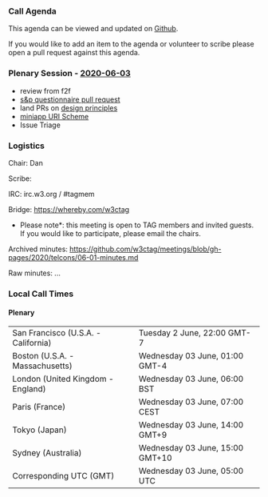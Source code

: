 ### Call Agenda

This agenda can be viewed and updated on [Github](https://github.com/w3ctag/meetings/blob/gh-pages/2020/telcons/06-01-agenda.md).

If you would like to add an item to the agenda or volunteer to scribe please open a pull request against this agenda.

### Plenary Session - [2020-06-03](https://www.timeanddate.com/worldclock/converter.html?iso=20200603T050000&p1=224&p2=43&p3=136&p4=195&p5=248&p6=240)

* review from f2f
* [s&p questionnaire pull request](https://github.com/w3ctag/security-questionnaire/pull/81)
* land PRs on [design principles](https://github.com/w3ctag/design-principles/pulls)
* [miniapp URI Scheme](https://github.com/w3ctag/design-reviews/issues/478)
* Issue Triage

### Logistics

Chair: Dan

Scribe:

IRC: irc.w3.org / #tagmem

Bridge: https://whereby.com/w3ctag 

* Please note*: this meeting is open to TAG members and invited guests. If you would like to participate, please email the chairs.

Archived minutes: https://github.com/w3ctag/meetings/blob/gh-pages/2020/telcons/06-01-minutes.md

Raw minutes: ...


### Local Call Times

#### Plenary

<table>
<tr><td> San Francisco (U.S.A. - California) <td> Tuesday 2 June, 22:00 GMT-7</td></tr>
<tr><td> Boston (U.S.A. - Massachusetts) <td> Wednesday 03 June, 01:00 GMT-4</td></tr>
<tr><td> London (United Kingdom - England) <td> Wednesday 03 June, 06:00 BST</td></tr>
<tr><td> Paris (France) <td> Wednesday 03 June, 07:00 CEST</td></tr>
<tr><td> Tokyo (Japan) <td> Wednesday 03 June, 14:00 GMT+9</td></tr>
<tr><td> Sydney (Australia) <td> Wednesday 03 June, 15:00 GMT+10</td></tr>
<tr><td> Corresponding UTC (GMT) <td> Wednesday 03 June, 05:00 UTC</td></tr>
</table>
